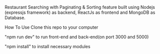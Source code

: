 Restaurant Searching with Paginating & Sorting feature built using Nodejs (expressjs framework) as backend, ReactJs as frontend and MongoDB as Database.

How To Use
Clone this repo to your computer

"npm run dev" to run front-end and back-end(on port 3000 and 5000)

"npm install" to install necessary modules








